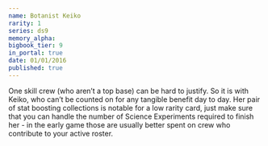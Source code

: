 ```yaml
---
name: Botanist Keiko
rarity: 1
series: ds9
memory_alpha:
bigbook_tier: 9
in_portal: true
date: 01/01/2016
published: true
---
```


One skill crew (who aren’t a top base) can be hard to justify. So it is with Keiko, who can’t be counted on for any tangible benefit day to day. Her pair of stat boosting collections is notable for a low rarity card, just make sure that you can handle the number of Science Experiments required to finish her - in the early game those are usually better spent on crew who contribute to your active roster.
